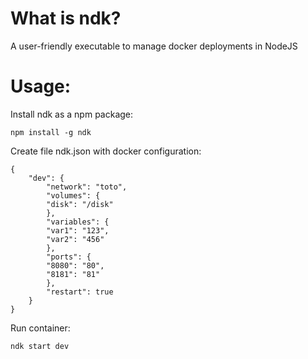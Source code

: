 # What is ndk?
A user-friendly executable to manage docker deployments in NodeJS

# Usage:
Install ndk as a npm package:

    npm install -g ndk

Create file ndk.json with docker configuration:

    {
        "dev": {
            "network": "toto",
            "volumes": {
            "disk": "/disk"
            },
            "variables": {
            "var1": "123",
            "var2": "456"
            },
            "ports": {
            "8080": "80",
            "8181": "81"
            },
            "restart": true
        }
    }  

Run container:

    ndk start dev
